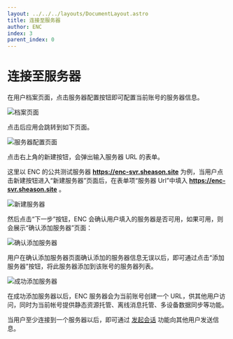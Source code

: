 ```yaml
---
layout: ../../../layouts/DocumentLayout.astro
title: 连接至服务器
author: ENC
index: 3
parent_index: 0
---
```


# 连接至服务器

在用户档案页面，点击服务器配置按钮即可配置当前账号的服务器信息。

![档案页面](./profile_page.png)

点击后应用会跳转到如下页面。

![服务器配置页面](./service_page.png)

点击右上角的新建按钮，会弹出输入服务器 URL 的表单。

这里以 ENC 的公共测试服务器 **https://enc-svr.sheason.site** 为例，当用户点击新建按钮进入“新建服务器”页面后，在表单项“服务器 Url”中填入 **https://enc-svr.sheason.site** 。

![新建服务器](./create_server.png)

然后点击“下一步”按钮，ENC 会确认用户填入的服务器是否可用，如果可用，则会展示“确认添加服务器”页面：

![确认添加服务器](./confirm_server.png)

用户在确认添加服务器页面确认添加的服务器信息无误以后，即可通过点击“添加服务器”按钮，将此服务器添加到该账号的服务器列表。

![成功添加服务器](./create_server_success.png)

在成功添加服务器以后，ENC 服务器会为当前账号创建一个 URL，供其他用户访问，同时为当前帐号提供静态资源托管、离线消息托管、多设备数据同步等功能。

当用户至少连接到一个服务器以后，即可通过 [发起会话](/manual/发起会话) 功能向其他用户发送信息。
